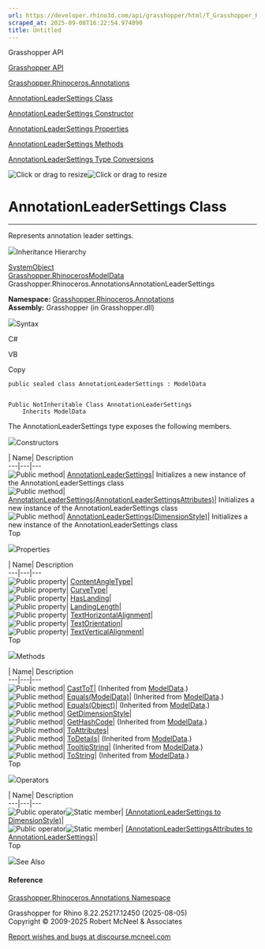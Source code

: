 ```yaml
---
url: https://developer.rhino3d.com/api/grasshopper/html/T_Grasshopper_Rhinoceros_Annotations_AnnotationLeaderSettings.htm
scraped_at: 2025-09-08T16:22:54.974090
title: Untitled
---
```


Grasshopper API

[Grasshopper API](../html/723c01da-9986-4db2-8f53-6f3a7494df75.htm
"Grasshopper API")

[Grasshopper.Rhinoceros.Annotations](../html/N_Grasshopper_Rhinoceros_Annotations.htm
"Grasshopper.Rhinoceros.Annotations")

[AnnotationLeaderSettings
Class](../html/T_Grasshopper_Rhinoceros_Annotations_AnnotationLeaderSettings.htm
"AnnotationLeaderSettings Class")

[AnnotationLeaderSettings Constructor
](../html/Overload_Grasshopper_Rhinoceros_Annotations_AnnotationLeaderSettings__ctor.htm
"AnnotationLeaderSettings Constructor ")

[AnnotationLeaderSettings
Properties](../html/Properties_T_Grasshopper_Rhinoceros_Annotations_AnnotationLeaderSettings.htm
"AnnotationLeaderSettings Properties")

[AnnotationLeaderSettings
Methods](../html/Methods_T_Grasshopper_Rhinoceros_Annotations_AnnotationLeaderSettings.htm
"AnnotationLeaderSettings Methods")

[AnnotationLeaderSettings Type
Conversions](../html/Operators_T_Grasshopper_Rhinoceros_Annotations_AnnotationLeaderSettings.htm
"AnnotationLeaderSettings Type Conversions")

![Click or drag to resize](../icons/TocOpen.gif)![Click or drag to
resize](../icons/TocClose.gif)

# AnnotationLeaderSettings Class  
  
---  
  
Represents annotation leader settings.

![](../icons/SectionExpanded.png)Inheritance Hierarchy

[SystemObject](https://docs.microsoft.com/dotnet/api/system.object)  
[Grasshopper.RhinocerosModelData](T_Grasshopper_Rhinoceros_ModelData.htm)  
Grasshopper.Rhinoceros.AnnotationsAnnotationLeaderSettings  

**Namespace:**
[Grasshopper.Rhinoceros.Annotations](N_Grasshopper_Rhinoceros_Annotations.htm)  
**Assembly:** Grasshopper (in Grasshopper.dll)

![](../icons/SectionExpanded.png)Syntax

C#

VB

Copy

    
    
    public sealed class AnnotationLeaderSettings : ModelData
    
    
    Public NotInheritable Class AnnotationLeaderSettings
    	Inherits ModelData

The AnnotationLeaderSettings type exposes the following members.

![](../icons/SectionExpanded.png)Constructors

| Name| Description  
---|---|---  
![Public method](../icons/pubmethod.gif)|
[AnnotationLeaderSettings](M_Grasshopper_Rhinoceros_Annotations_AnnotationLeaderSettings__ctor.htm)|
Initializes a new instance of the AnnotationLeaderSettings class  
![Public method](../icons/pubmethod.gif)|
[AnnotationLeaderSettings(AnnotationLeaderSettingsAttributes)](M_Grasshopper_Rhinoceros_Annotations_AnnotationLeaderSettings__ctor_1.htm)|
Initializes a new instance of the AnnotationLeaderSettings class  
![Public method](../icons/pubmethod.gif)|
[AnnotationLeaderSettings(DimensionStyle)](M_Grasshopper_Rhinoceros_Annotations_AnnotationLeaderSettings__ctor_2.htm)|
Initializes a new instance of the AnnotationLeaderSettings class  
Top

![](../icons/SectionExpanded.png)Properties

| Name| Description  
---|---|---  
![Public property](../icons/pubproperty.gif)|
[ContentAngleType](P_Grasshopper_Rhinoceros_Annotations_AnnotationLeaderSettings_ContentAngleType.htm)|  
![Public property](../icons/pubproperty.gif)|
[CurveType](P_Grasshopper_Rhinoceros_Annotations_AnnotationLeaderSettings_CurveType.htm)|  
![Public property](../icons/pubproperty.gif)|
[HasLanding](P_Grasshopper_Rhinoceros_Annotations_AnnotationLeaderSettings_HasLanding.htm)|  
![Public property](../icons/pubproperty.gif)|
[LandingLength](P_Grasshopper_Rhinoceros_Annotations_AnnotationLeaderSettings_LandingLength.htm)|  
![Public property](../icons/pubproperty.gif)|
[TextHorizontalAlignment](P_Grasshopper_Rhinoceros_Annotations_AnnotationLeaderSettings_TextHorizontalAlignment.htm)|  
![Public property](../icons/pubproperty.gif)|
[TextOrientation](P_Grasshopper_Rhinoceros_Annotations_AnnotationLeaderSettings_TextOrientation.htm)|  
![Public property](../icons/pubproperty.gif)|
[TextVerticalAlignment](P_Grasshopper_Rhinoceros_Annotations_AnnotationLeaderSettings_TextVerticalAlignment.htm)|  
Top

![](../icons/SectionExpanded.png)Methods

| Name| Description  
---|---|---  
![Public method](../icons/pubmethod.gif)|
[CastToT](M_Grasshopper_Rhinoceros_ModelData_CastTo__1.htm)|  (Inherited from
[ModelData](T_Grasshopper_Rhinoceros_ModelData.htm).)  
![Public method](../icons/pubmethod.gif)|
[Equals(ModelData)](M_Grasshopper_Rhinoceros_ModelData_Equals.htm)|
(Inherited from [ModelData](T_Grasshopper_Rhinoceros_ModelData.htm).)  
![Public method](../icons/pubmethod.gif)|
[Equals(Object)](M_Grasshopper_Rhinoceros_ModelData_Equals_1.htm)|  (Inherited
from [ModelData](T_Grasshopper_Rhinoceros_ModelData.htm).)  
![Public method](../icons/pubmethod.gif)|
[GetDimensionStyle](M_Grasshopper_Rhinoceros_Annotations_AnnotationLeaderSettings_GetDimensionStyle.htm)|  
![Public method](../icons/pubmethod.gif)|
[GetHashCode](M_Grasshopper_Rhinoceros_ModelData_GetHashCode.htm)|  (Inherited
from [ModelData](T_Grasshopper_Rhinoceros_ModelData.htm).)  
![Public method](../icons/pubmethod.gif)|
[ToAttributes](M_Grasshopper_Rhinoceros_Annotations_AnnotationLeaderSettings_ToAttributes.htm)|  
![Public method](../icons/pubmethod.gif)|
[ToDetails](M_Grasshopper_Rhinoceros_ModelData_ToDetails.htm)|  (Inherited
from [ModelData](T_Grasshopper_Rhinoceros_ModelData.htm).)  
![Public method](../icons/pubmethod.gif)|
[TooltipString](M_Grasshopper_Rhinoceros_ModelData_TooltipString.htm)|
(Inherited from [ModelData](T_Grasshopper_Rhinoceros_ModelData.htm).)  
![Public method](../icons/pubmethod.gif)|
[ToString](M_Grasshopper_Rhinoceros_ModelData_ToString.htm)|  (Inherited from
[ModelData](T_Grasshopper_Rhinoceros_ModelData.htm).)  
Top

![](../icons/SectionExpanded.png)Operators

| Name| Description  
---|---|---  
![Public operator](../icons/puboperator.gif)![Static
member](../icons/static.gif)| [(AnnotationLeaderSettings to
DimensionStyle)](M_Grasshopper_Rhinoceros_Annotations_AnnotationLeaderSettings_op_Explicit.htm)|  
![Public operator](../icons/puboperator.gif)![Static
member](../icons/static.gif)| [(AnnotationLeaderSettingsAttributes to
AnnotationLeaderSettings)](M_Grasshopper_Rhinoceros_Annotations_AnnotationLeaderSettings_op_Implicit.htm)|  
Top

![](../icons/SectionExpanded.png)See Also

#### Reference

[Grasshopper.Rhinoceros.Annotations
Namespace](N_Grasshopper_Rhinoceros_Annotations.htm)

Grasshopper for Rhino 8.22.25217.12450 (2025-08-05)  
Copyright © 2009-2025 Robert McNeel & Associates

[Report wishes and bugs at
discourse.mcneel.com](https://discourse.mcneel.com/c/grasshopper)

